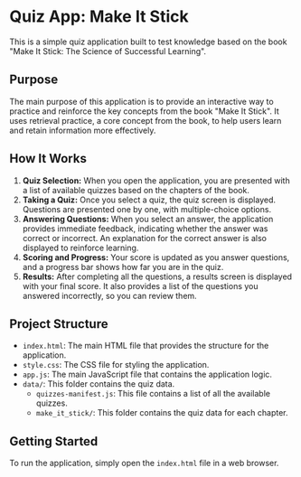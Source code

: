 # Quiz App: Make It Stick

This is a simple quiz application built to test knowledge based on the book "Make It Stick: The Science of Successful Learning".

## Purpose

The main purpose of this application is to provide an interactive way to practice and reinforce the key concepts from the book "Make It Stick". It uses retrieval practice, a core concept from the book, to help users learn and retain information more effectively.

## How It Works

1.  **Quiz Selection:** When you open the application, you are presented with a list of available quizzes based on the chapters of the book.
2.  **Taking a Quiz:** Once you select a quiz, the quiz screen is displayed. Questions are presented one by one, with multiple-choice options.
3.  **Answering Questions:** When you select an answer, the application provides immediate feedback, indicating whether the answer was correct or incorrect. An explanation for the correct answer is also displayed to reinforce learning.
4.  **Scoring and Progress:** Your score is updated as you answer questions, and a progress bar shows how far you are in the quiz.
5.  **Results:** After completing all the questions, a results screen is displayed with your final score. It also provides a list of the questions you answered incorrectly, so you can review them.

## Project Structure

-   `index.html`: The main HTML file that provides the structure for the application.
-   `style.css`: The CSS file for styling the application.
-   `app.js`: The main JavaScript file that contains the application logic.
-   `data/`: This folder contains the quiz data.
    -   `quizzes-manifest.js`: This file contains a list of all the available quizzes.
    -   `make_it_stick/`: This folder contains the quiz data for each chapter.

## Getting Started

To run the application, simply open the `index.html` file in a web browser.